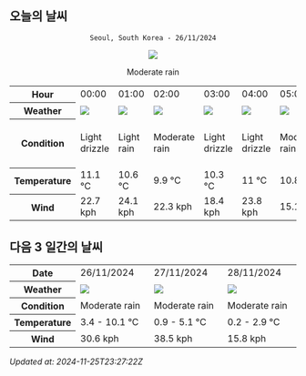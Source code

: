 ## 오늘의 날씨
<div align="center">

`Seoul, South Korea - 26/11/2024`

<img src="https://cdn.weatherapi.com/weather/64x64/day/302.png"/>

Moderate rain

</div>


<table>
    <tr>
        <th>Hour</th>
        <td>00:00</td><td>01:00</td><td>02:00</td><td>03:00</td><td>04:00</td><td>05:00</td><td>06:00</td><td>07:00</td><td>08:00</td><td>09:00</td><td>10:00</td><td>11:00</td><td>12:00</td><td>13:00</td><td>14:00</td><td>15:00</td><td>16:00</td><td>17:00</td><td>18:00</td><td>19:00</td><td>20:00</td><td>21:00</td><td>22:00</td><td>23:00</td>
    </tr>
    <tr>
        <th>Weather</th>
        <td><img src="https://cdn.weatherapi.com/weather/64x64/night/266.png"></img></td><td><img src="https://cdn.weatherapi.com/weather/64x64/night/296.png"></img></td><td><img src="https://cdn.weatherapi.com/weather/64x64/night/302.png"></img></td><td><img src="https://cdn.weatherapi.com/weather/64x64/night/266.png"></img></td><td><img src="https://cdn.weatherapi.com/weather/64x64/night/266.png"></img></td><td><img src="https://cdn.weatherapi.com/weather/64x64/night/302.png"></img></td><td><img src="https://cdn.weatherapi.com/weather/64x64/night/176.png"></img></td><td><img src="https://cdn.weatherapi.com/weather/64x64/night/176.png"></img></td><td><img src="https://cdn.weatherapi.com/weather/64x64/day/296.png"></img></td><td><img src="https://cdn.weatherapi.com/weather/64x64/day/176.png"></img></td><td><img src="https://cdn.weatherapi.com/weather/64x64/day/176.png"></img></td><td><img src="https://cdn.weatherapi.com/weather/64x64/day/266.png"></img></td><td><img src="https://cdn.weatherapi.com/weather/64x64/day/176.png"></img></td><td><img src="https://cdn.weatherapi.com/weather/64x64/day/176.png"></img></td><td><img src="https://cdn.weatherapi.com/weather/64x64/day/176.png"></img></td><td><img src="https://cdn.weatherapi.com/weather/64x64/day/353.png"></img></td><td><img src="https://cdn.weatherapi.com/weather/64x64/day/353.png"></img></td><td><img src="https://cdn.weatherapi.com/weather/64x64/day/353.png"></img></td><td><img src="https://cdn.weatherapi.com/weather/64x64/night/362.png"></img></td><td><img src="https://cdn.weatherapi.com/weather/64x64/night/371.png"></img></td><td><img src="https://cdn.weatherapi.com/weather/64x64/night/371.png"></img></td><td><img src="https://cdn.weatherapi.com/weather/64x64/night/371.png"></img></td><td><img src="https://cdn.weatherapi.com/weather/64x64/night/338.png"></img></td><td><img src="https://cdn.weatherapi.com/weather/64x64/night/338.png"></img></td>
    </tr>
    <tr>
        <th>Condition</th>
        <td width="200px">Light drizzle</td><td width="200px">Light rain</td><td width="200px">Moderate rain</td><td width="200px">Light drizzle</td><td width="200px">Light drizzle</td><td width="200px">Moderate rain</td><td width="200px">Patchy rain nearby</td><td width="200px">Patchy rain nearby</td><td width="200px">Light rain</td><td width="200px">Patchy rain nearby</td><td width="200px">Patchy rain nearby</td><td width="200px">Light drizzle</td><td width="200px">Patchy rain nearby</td><td width="200px">Patchy rain nearby</td><td width="200px">Patchy rain nearby</td><td width="200px">Light rain shower</td><td width="200px">Light rain shower</td><td width="200px">Light rain shower</td><td width="200px">Light sleet showers</td><td width="200px">Moderate or heavy snow showers</td><td width="200px">Moderate or heavy snow showers</td><td width="200px">Moderate or heavy snow showers</td><td width="200px">Heavy snow</td><td width="200px">Heavy snow</td>
    </tr>
    <tr>
        <th>Temperature</th>
        <td>11.1 °C</td><td>10.6 °C</td><td>9.9 °C</td><td>10.3 °C</td><td>11 °C</td><td>10.8 °C</td><td>10.1 °C</td><td>9.3 °C</td><td>9.2 °C</td><td>8.2 °C</td><td>8.4 °C</td><td>7.8 °C</td><td>8.6 °C</td><td>9.1 °C</td><td>8.7 °C</td><td>8 °C</td><td>7.1 °C</td><td>6.5 °C</td><td>4.7 °C</td><td>3.9 °C</td><td>3.6 °C</td><td>3.4 °C</td><td>3.5 °C</td><td>3.6 °C</td>
    </tr>
    <tr>
        <th>Wind</th>
        <td>22.7 kph</td><td>24.1 kph</td><td>22.3 kph</td><td>18.4 kph</td><td>23.8 kph</td><td>15.1 kph</td><td>23.8 kph</td><td>19.8 kph</td><td>27 kph</td><td>27.7 kph</td><td>22.7 kph</td><td>24.5 kph</td><td>27 kph</td><td>30.6 kph</td><td>30.6 kph</td><td>29.5 kph</td><td>28.8 kph</td><td>24.8 kph</td><td>22 kph</td><td>18 kph</td><td>16.9 kph</td><td>14 kph</td><td>15.1 kph</td><td>20.9 kph</td>
    </tr>
</table>


## 다음 3 일간의 날씨


<table>
    <tr>
        <th>Date</th>
        <td>26/11/2024</td><td>27/11/2024</td><td>28/11/2024</td>
    </tr>
    <tr>
        <th>Weather</th>
        <td><img src="https://cdn.weatherapi.com/weather/64x64/day/302.png"/></td><td><img src="https://cdn.weatherapi.com/weather/64x64/day/302.png"/></td><td><img src="https://cdn.weatherapi.com/weather/64x64/day/302.png"/></td>
    </tr>
    <tr>
        <th>Condition</th>
        <td width="200px">Moderate rain</td><td width="200px">Moderate rain</td><td width="200px">Moderate rain</td>
    </tr>
    <tr>
        <th>Temperature</th>
        <td>3.4 -  10.1 °C</td><td>0.9 -  5.1 °C</td><td>0.2 -  2.9 °C</td>
    </tr>
    <tr>
        <th>Wind</th>
        <td>30.6 kph</td><td>38.5 kph</td><td>15.8 kph</td>
    </tr>
</table>


*Updated at: 2024-11-25T23:27:22Z*
